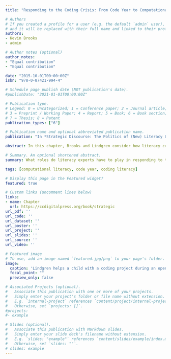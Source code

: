 ```yaml
---
title: "Responding to the Coding Crisis: From Code Year to Computational Literacy"

# Authors
# If you created a profile for a user (e.g. the default `admin` user), write the username (folder name) here 
# and it will be replaced with their full name and linked to their profile.
authors:
- Kevin Brooks
- admin

# Author notes (optional)
author_notes:
- "Equal contribution"
- "Equal contribution"

date: "2015-10-01T00:00:00Z"
isbn: "978-0-87421-994-4"

# Schedule page publish date (NOT publication's date).
#publishDate: "2021-01-01T00:00:00Z"

# Publication type.
# Legend: 0 = Uncategorized; 1 = Conference paper; 2 = Journal article;
# 3 = Preprint / Working Paper; 4 = Report; 5 = Book; 6 = Book section;
# 7 = Thesis; 8 = Patent
publication_types: ["6"]

# Publication name and optional abbreviated publication name.
publication: "In *Strategic Discourse: The Politics of (New) Literacy Crises*"

abstract: In this chapter, Brooks and Lindgren consider how literacy crisis discourses have reinvented themselves in the twenty-first century. Specifically, they consider what roles literacy experts have to play in responding to the coding crisis discourse. Drawing on field data from their after-school coding literacy program for elementary-aged children, they acknowledge their problems and successes, as they avoided both the crisis and salvation rhetoric that dominates the "learn to code" movement..

# Summary. An optional shortened abstract.
summary: What roles do literacy experts have to play in responding to the coding crisis discourse? This chapter considers how literacy crisis discourses have been reinvented in the twenty-first century.

tags: [computational literacy, code year, coding literacy]

# Display this page in the Featured widget?
featured: true

# Custom links (uncomment lines below)
links:
- name: Chapter
  url: https://ccdigitalpress.org/book/strategic
url_pdf: ''
url_code: ''
url_dataset: ''
url_poster: ''
url_project: ''
url_slides: ''
url_source: ''
url_video: ''

# Featured image
# To use, add an image named `featured.jpg/png` to your page's folder. 
image:
  caption: 'Lindgren helps a child with a coding project during an open press fair about the after-school program.'
  focal_point: ""
  preview_only: false

# Associated Projects (optional).
#   Associate this publication with one or more of your projects.
#   Simply enter your project's folder or file name without extension.
#   E.g. `internal-project` references `content/project/internal-project/index.md`.
#   Otherwise, set `projects: []`.
#projects:
#- example

# Slides (optional).
#   Associate this publication with Markdown slides.
#   Simply enter your slide deck's filename without extension.
#   E.g. `slides: "example"` references `content/slides/example/index.md`.
#   Otherwise, set `slides: ""`.
# slides: example
---
```


